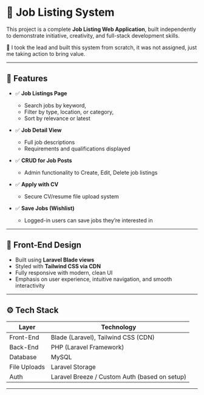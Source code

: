 # 💼 Job Listing System

This project is a complete **Job Listing Web Application**, built independently to demonstrate initiative, creativity, and full-stack development skills.

🚀 I took the lead and built this system from scratch, it was not assigned, just me taking action to bring value.

---

## 🌟 Features

- ✅ **Job Listings Page**  
  - Search jobs by keyword,
  - Filter by type, location, or category,  
  - Sort by relevance or latest

- ✅ **Job Detail View**  
  - Full job descriptions  
  - Requirements and qualifications displayed

- ✅ **CRUD for Job Posts**  
  - Admin functionality to Create, Edit, Delete job listings

- ✅ **Apply with CV**  
  - Secure CV/resume file upload system

- ✅ **Save Jobs (Wishlist)**  
  - Logged-in users can save jobs they’re interested in

---

## 🎨 Front-End Design

- Built using **Laravel Blade views**  
- Styled with **Tailwind CSS via CDN**  
- Fully responsive with modern, clean UI  
- Emphasis on user experience, intuitive navigation, and smooth interactivity

---

## ⚙️ Tech Stack

| Layer        | Technology            |
|--------------|------------------------|
| Front-End    | Blade (Laravel), Tailwind CSS (CDN) |
| Back-End     | PHP (Laravel Framework) |
| Database     | MySQL                 |
| File Uploads | Laravel Storage        |
| Auth         | Laravel Breeze / Custom Auth (based on setup) |

---

